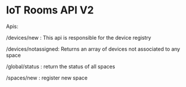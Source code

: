 # IoT Rooms API V2

Apis:

/devices/new : This api is responsible for the device registry

/devices/notassigned: Returns an array of devices not associated to any space

/global/status : return the status of all spaces

/spaces/new : register new space
